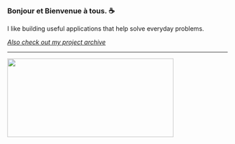 ### Bonjour et Bienvenue à tous. ☕

I like building useful applications that help solve everyday problems.

*[Also check out my project archive](https://liam-whittle.github.io/)*

---

<img src="https://www.oliverstravels.com/blog/wp-content/uploads/2019/07/Chamonix-Rhone-Alpes.png" width="380" height="180">
